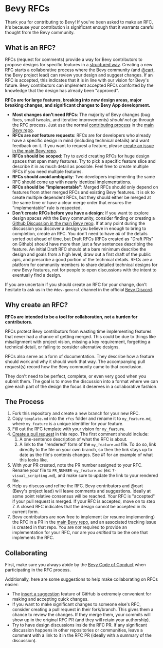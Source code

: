 # Bevy RFCs

Thank you for contributing to Bevy! If you've been asked to make an RFC, it's because your contribution is significant enough that it warrants careful thought from the Bevy community.

## What is an RFC?

RFCs (request for comments) provide a way for Bevy contributors to propose designs for specific features in a [structured way](template.md). Creating a new RFC starts a collaborative process where the Bevy community (and [@cart](https://github.com/cart), the Bevy project lead) can review your design and suggest changes. If an RFC is accepted, this indicates that it is in line with our vision for Bevy's future. Bevy contributors can implement accepted RFCs comforted by the knowledge that the design has already been "approved".

**RFCs are for large features, breaking into new design areas, major breaking changes, and significant changes to Bevy App development.**

* **Most changes don't need RFCs**: The majority of Bevy changes (bug fixes, small tweaks, and iterative improvements) _should not_ go through the RFC process. Just use the normal [contributing process](https://bevyengine.org/learn/book/contributing/code/) in the [main Bevy repo](https://github.com/bevyengine/bevy).
* **RFCs are _not_ feature requests**: RFCs are for developers who already have a specific design in mind (including technical details) and want feedback on it. If you want to request a feature, please [create an issue in the main Bevy repo](https://github.com/bevyengine/bevy/issues/new?assignees=&labels=enhancement%2C+needs-triage&template=feature_request.md&title=).
* **RFCs should be scoped**: Try to avoid creating RFCs for huge design spaces that span many features. Try to pick a specific feature slice and describe it in as much detail as possible. Feel free to create multiple RFCs if you need multiple features.
* **RFCs should avoid ambiguity**: Two developers implementing the same RFC should come up with nearly identical implementations.
* **RFCs should be "implementable"**: Merged RFCs should only depend on features from other merged RFCs and existing Bevy features. It is ok to create multiple dependent RFCs, but they should either be merged at the same time or have a clear merge order that ensures the "implementable" rule is respected.
* **Don't create RFCs before you have a design**: If you want to explore design spaces with the Bevy community, consider finding or creating a [Github Discussion in the main Bevy repo](https://github.com/bevyengine/bevy/discussions). If at any point during the discussion you discover a design you believe in enough to bring to completion, create an RFC. You don't need to have _all_ of the details sorted out ahead of time, but Draft RFCs (RFCs created as "Draft PRs" on Github) should have more than just a few sentences describing the feature. An initial Draft RFC should at a bare minimum describe the design and goals from a high level, draw out a first draft of the public apis, and prescribe a good portion of the technical details. RFCs are a platform for community members to share detailed technical designs for new Bevy features, not for people to open discussions with the intent to eventually find a design.

If you are uncertain if you should create an RFC for your change, don't hesitate to ask us in the `#dev-general` channel in the official [Bevy Discord](https://discord.com/invite/bevy).

## Why create an RFC?

**RFCs are intended to be a tool for collaboration, not a burden for contributors.**

RFCs protect Bevy contributors from wasting time implementing features that never had a chance of getting merged. This could be due to things like misalignment with project vision, missing a key requirement, forgetting a technical detail, or failing to consider alternative designs.

RFCs also serve as a form of documentation. They describe how a feature should work and why it should work that way. The accompanying pull request(s) record how the Bevy community came to that conclusion.

They don't need to be perfect, complete, or even very good when you submit them. The goal is to move the discussion into a format where we can give each part of the design the focus it deserves in a collaborative fashion.

## The Process

1. Fork this repository and create a new branch for your new RFC.
2. Copy `template.md` into the `rfcs` folder and rename it to `my_feature.md`, where `my_feature` is a unique identifier for your feature.
3. Fill out the RFC template with your vision for `my_feature`.
4. [Create a pull request](https://docs.github.com/en/github/collaborating-with-issues-and-pull-requests/creating-a-pull-request) in this repo. The first comment should include:
   1. A one-sentence description of what the RFC is about.
   2. A link to the "rendered" form of the `my_feature.md` file. To do so, link directly to the file on your own branch, so then the link stays up to date as the file's contents changes. See #1 for an example of what this looks like.
5. With your PR created, note the PR number assigned to your RFC. Rename your file to `PR_NUMBER-my_feature.md` (ex: `7-visual_scripting.md`), and make sure to update the link to your rendered file.
6. Help us discuss and refine the RFC. Bevy contributors and @cart (Bevy's project lead) will leave comments and suggestions. Ideally at some point relative consensus will be reached. Your RFC is "accepted" if your pull request is merged. If your RFC is accepted, move on to step 7. A closed RFC indicates that the design cannot be accepted in its current form.
7. Bevy contributors are now free to implement (or resume implementing) the RFC in a PR in the [main Bevy repo](https://github.com/bevyengine/bevy), and an associated tracking issue is created in that repo. You are _not_ required to provide an implementation for your RFC, nor are you _entitled_ to be the one that implements the RFC.

## Collaborating

First, make sure you always abide by the [Bevy Code of Conduct](https://github.com/bevyengine/bevy/blob/main/CODE_OF_CONDUCT.md) when participating in the RFC process.

Additionally, here are some suggestions to help make collaborating on RFCs easier:

* The [insert a suggestion](https://docs.github.com/en/github/collaborating-with-issues-and-pull-requests/commenting-on-a-pull-request#adding-line-comments-to-a-pull-request) feature of GitHub is extremely convenient for making and accepting quick changes.
* If you want to make significant changes to someone else's RFC, consider creating a pull request in their fork/branch. This gives them a chance to review the changes. If they merge them, your commits will show up in the original RFC PR (and they will retain your authorship).
* Try to have design discussions inside the RFC PR. If any significant discussion happens in other repositories or communities, leave a comment with a link to it in the RFC PR (ideally with a summary of the discussion).
